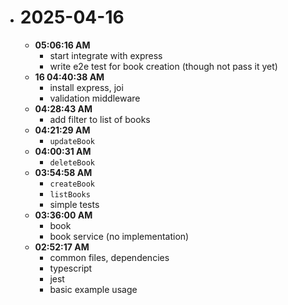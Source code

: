 - # 2025-04-16
  - **05:06:16 AM**
    - start integrate with express
    - write e2e test for book creation (though not pass it yet)
  - **16 04:40:38 AM**
    - install express, joi
    - validation middleware
  - **04:28:43 AM**
    - add filter to list of books
  - **04:21:29 AM**
    - `updateBook`
  - **04:00:31 AM**
    - `deleteBook`
  - **03:54:58 AM**
    - `createBook`
    - `listBooks`
    - simple tests
  - **03:36:00 AM**
    - book
    - book service (no implementation)
  - **02:52:17 AM**
    - common files, dependencies
    - typescript
    - jest
    - basic example usage
